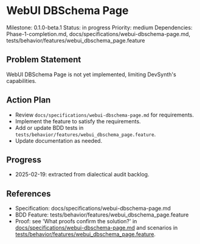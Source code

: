 # WebUI DBSchema Page
Milestone: 0.1.0-beta.1
Status: in progress
Priority: medium
Dependencies: Phase-1-completion.md, docs/specifications/webui-dbschema-page.md, tests/behavior/features/webui_dbschema_page.feature

## Problem Statement
WebUI DBSchema Page is not yet implemented, limiting DevSynth's capabilities.


## Action Plan
- Review `docs/specifications/webui-dbschema-page.md` for requirements.
- Implement the feature to satisfy the requirements.
- Add or update BDD tests in `tests/behavior/features/webui_dbschema_page.feature`.
- Update documentation as needed.

## Progress
- 2025-02-19: extracted from dialectical audit backlog.

## References
- Specification: docs/specifications/webui-dbschema-page.md
- BDD Feature: tests/behavior/features/webui_dbschema_page.feature
- Proof: see 'What proofs confirm the solution?' in [docs/specifications/webui-dbschema-page.md](../docs/specifications/webui-dbschema-page.md) and scenarios in [tests/behavior/features/webui_dbschema_page.feature](../tests/behavior/features/webui_dbschema_page.feature).
